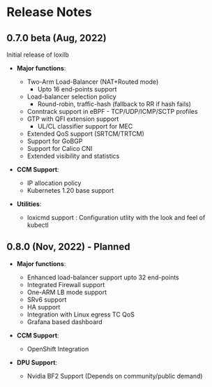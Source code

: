 # Release Notes

## 0.7.0 beta (Aug, 2022)

Initial release of loxilb 

- **Major functions**:  
    - Two-Arm Load-Balancer (NAT+Routed mode)
        - Upto 16 end-points support
    - Load-balancer selection policy
        -  Round-robin, traffic-hash (fallback to RR if hash fails)
    - Conntrack support in eBPF - TCP/UDP/ICMP/SCTP profiles
    - GTP with QFI extension support
        - UL/CL classifier support for MEC
    - Extended QoS support (SRTCM/TRTCM)
    - Support for GoBGP
    - Support for Calico CNI
    - Extended visibility and statistics 

- **CCM Support**: 
    - IP allocation policy
    - Kubernetes 1.20 base support
 
- **Utilities**:  
    - loxicmd support : Configuration utlity with the look and feel of kubectl

## 0.8.0 (Nov, 2022) - Planned  

- **Major functions**: 
    - Enhanced load-balancer support upto 32 end-points
    - Integrated Firewall support
    - One-ARM LB mode support
    - SRv6 support
    - HA support  
    - Integration with Linux egress TC QoS
    - Grafana based dashboard
  
- **CCM Support**: 
    - OpenShift Integration
  
- **DPU Support**:  
    - Nvidia BF2 Support (Depends on community/public demand)

